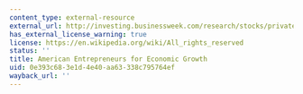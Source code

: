 ```yaml
---
content_type: external-resource
external_url: http://investing.businessweek.com/research/stocks/private/snapshot.asp?privcapId=11480133
has_external_license_warning: true
license: https://en.wikipedia.org/wiki/All_rights_reserved
status: ''
title: American Entrepreneurs for Economic Growth
uid: 0e393c68-3e1d-4e40-aa63-338c795764ef
wayback_url: ''
---
```

